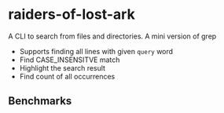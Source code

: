 # raiders-of-lost-ark
A CLI to search from files and directories. A mini version of grep
- Supports finding all lines with given `query` word
- Find CASE_INSENSITVE match
- Highlight the search result
- Find count of all occurrences

## Benchmarks